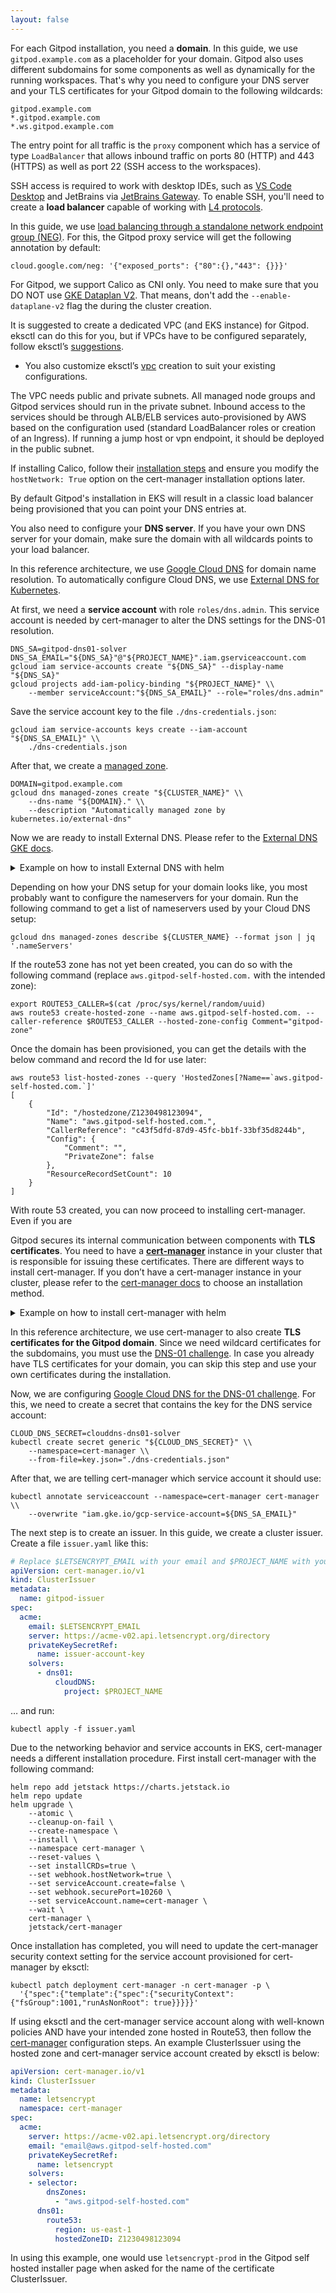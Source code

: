 ```yaml
---
layout: false
---
```


<script lang="ts">
  import CloudPlatformToggle from "$lib/components/docs/cloud-platform-toggle.svelte";
</script>

For each Gitpod installation, you need a **domain**. In this guide, we use `gitpod.example.com` as a placeholder for your domain. Gitpod also uses different subdomains for some components as well as dynamically for the running workspaces. That's why you need to configure your DNS server and your TLS certificates for your Gitpod domain to the following wildcards:

```
gitpod.example.com
*.gitpod.example.com
*.ws.gitpod.example.com
```

The entry point for all traffic is the `proxy` component which has a service of type `LoadBalancer` that allows inbound traffic on ports 80 (HTTP) and 443 (HTTPS) as well as port 22 (SSH access to the workspaces).

SSH access is required to work with desktop IDEs, such as [VS Code Desktop](/docs/ides-and-editors/vscode) and JetBrains via [JetBrains Gateway](/docs/ides-and-editors/jetbrains-gateway). To enable SSH, you'll need to create a **load balancer** capable of working with [L4 protocols](https://en.wikipedia.org/wiki/OSI_model#Layer_4:_Transport_layer).

<CloudPlatformToggle id="cloud-platform-toggle-networking">
<div slot="gcp">

In this guide, we use [load balancing through a standalone network endpoint group (NEG)](https://cloud.google.com/kubernetes-engine/docs/how-to/standalone-neg). For this, the Gitpod proxy service will get the following annotation by default:

```
cloud.google.com/neg: '{"exposed_ports": {"80":{},"443": {}}}'
```

For Gitpod, we support Calico as CNI only. You need to make sure that you DO NOT use [GKE Dataplan V2](https://cloud.google.com/kubernetes-engine/docs/concepts/dataplane-v2). That means, don't add the `--enable-dataplane-v2` flag the during the cluster creation.

</div>
<div slot="aws">

It is suggested to create a dedicated VPC (and EKS instance) for Gitpod. eksctl can do this for you, but if VPCs have to be configured separately, follow eksctl’s [suggestions](https://eksctl.io/usage/vpc-configuration/).

- You also customize eksctl’s [vpc](https://eksctl.io/usage/vpc-subnet-settings/#custom-subnet-topology) creation to suit your existing configurations.

The VPC needs public and private subnets. All managed node groups and Gitpod services should run in the private subnet. Inbound access to the services should be through ALB/ELB services auto-provisioned by AWS based on the configuration used (standard LoadBalancer roles or creation of an Ingress). If running a jump host or vpn endpoint, it should be deployed in the public subnet.

If installing Calico, follow their [installation steps](https://projectcalico.docs.tigera.io/getting-started/kubernetes/managed-public-cloud/eks) and ensure you modify the `hostNetwork: True` option on the cert-manager installation options later.

By default Gitpod's installation in EKS will result in a classic load balancer being provisioned that you can point your DNS entries at.

</div>
</CloudPlatformToggle>

You also need to configure your **DNS server**. If you have your own DNS server for your domain, make sure the domain with all wildcards points to your load balancer.

<CloudPlatformToggle id="cloud-platform-toggle-dns">
<div slot="gcp">

In this reference architecture, we use [Google Cloud DNS](https://cloud.google.com/dns) for domain name resolution. To automatically configure Cloud DNS, we use [External DNS for Kubernetes](https://github.com/kubernetes-sigs/external-dns).

At first, we need a **service account** with role `roles/dns.admin`. This service account is needed by cert-manager to alter the DNS settings for the DNS-01 resolution.

```
DNS_SA=gitpod-dns01-solver
DNS_SA_EMAIL="${DNS_SA}"@"${PROJECT_NAME}".iam.gserviceaccount.com
gcloud iam service-accounts create "${DNS_SA}" --display-name "${DNS_SA}"
gcloud projects add-iam-policy-binding "${PROJECT_NAME}" \\
    --member serviceAccount:"${DNS_SA_EMAIL}" --role="roles/dns.admin"
```

Save the service account key to the file `./dns-credentials.json`:

```
gcloud iam service-accounts keys create --iam-account "${DNS_SA_EMAIL}" \\
    ./dns-credentials.json
```

After that, we create a [managed zone](https://cloud.google.com/dns/docs/zones).

```
DOMAIN=gitpod.example.com
gcloud dns managed-zones create "${CLUSTER_NAME}" \\
    --dns-name "${DOMAIN}." \\
    --description "Automatically managed zone by kubernetes.io/external-dns"
```

Now we are ready to install External DNS. Please refer to the [External DNS GKE docs](https://github.com/kubernetes-sigs/external-dns/blob/master/docs/tutorials/gke.md).

<details>
  <summary  class="text-p-medium">Example on how to install External DNS with helm</summary>

```
helm repo add bitnami https://charts.bitnami.com/bitnami
helm repo update
helm upgrade \\
    --atomic \\
    --cleanup-on-fail \\
    --create-namespace \\
    --install \\
    --namespace external-dns \\
    --reset-values \\
    --set provider=google \\
    --set google.project="${PROJECT_NAME}" \\
    --set logFormat=json \\
    --set google.serviceAccountSecretKey=dns-credentials.json \\
    --wait \\
    external-dns \\
    bitnami/external-dns
```

</details>

Depending on how your DNS setup for your domain looks like, you most probably want to configure the nameservers for your domain. Run the following command to get a list of nameservers used by your Cloud DNS setup:

```
gcloud dns managed-zones describe ${CLUSTER_NAME} --format json | jq '.nameServers'
```

</div>
<div slot="aws">

If the route53 zone has not yet been created, you can do so with the following command (replace `aws.gitpod-self-hosted.com.` with the intended zone):

```
export ROUTE53_CALLER=$(cat /proc/sys/kernel/random/uuid)
aws route53 create-hosted-zone --name aws.gitpod-self-hosted.com. --caller-reference $ROUTE53_CALLER --hosted-zone-config Comment="gitpod-zone"
```

Once the domain has been provisioned, you can get the details with the below command and record the Id for use later:
```
aws route53 list-hosted-zones --query 'HostedZones[?Name==`aws.gitpod-self-hosted.com.`]'
[
    {
        "Id": "/hostedzone/Z1230498123094",
        "Name": "aws.gitpod-self-hosted.com.",
        "CallerReference": "c43f5dfd-87d9-45fc-bb1f-33bf35d8244b",
        "Config": {
            "Comment": "",
            "PrivateZone": false
        },
        "ResourceRecordSetCount": 10
    }
]
```

With route 53 created, you can now proceed to installing cert-manager. Even if you are 



</div>
</CloudPlatformToggle>

Gitpod secures its internal communication between components with **TLS certificates**. You need to have a **[cert-manager](https://cert-manager.io/)** instance in your cluster that is responsible for issuing these certificates. There are different ways to install cert-manager. If you don’t have a cert-manager instance in your cluster, please refer to the [cert-manager docs](https://cert-manager.io/docs/) to choose an installation method.

<details>
  <summary  class="text-p-medium">Example on how to install cert-manager with helm</summary>

```
# See the AWS section below for deploying cert-manager in EKS
helm repo add jetstack https://charts.jetstack.io
helm repo update
helm upgrade \\
    --atomic \\
    --cleanup-on-fail \\
    --create-namespace \\
    --install \\
    --namespace cert-manager \\
    --reset-values \\
    --set installCRDs=true \\
    --set 'extraArgs={--dns01-recursive-nameservers-only=true,--dns01-recursive-nameservers=8.8.8.8:53\,1.1.1.1:53}' \\
    --wait \\
    cert-manager \\
    jetstack/cert-manager
```

</details>

In this reference architecture, we use cert-manager to also create **TLS certificates for the Gitpod domain**. Since we need wildcard certificates for the subdomains, you must use the [DNS-01 challenge](https://letsencrypt.org/docs/challenge-types/#dns-01-challenge). In case you already have TLS certificates for your domain, you can skip this step and use your own certificates during the installation.

<CloudPlatformToggle id="cloud-platform-toggle-cert-manager-tls">
<div slot="gcp">

Now, we are configuring [Google Cloud DNS for the DNS-01 challenge](https://cert-manager.io/docs/configuration/acme/dns01/google/). For this, we need to create a secret that contains the key for the DNS service account:

```
CLOUD_DNS_SECRET=clouddns-dns01-solver
kubectl create secret generic "${CLOUD_DNS_SECRET}" \\
    --namespace=cert-manager \\
    --from-file=key.json="./dns-credentials.json"
```

After that, we are telling cert-manager which service account it should use:

```
kubectl annotate serviceaccount --namespace=cert-manager cert-manager \\
    --overwrite "iam.gke.io/gcp-service-account=${DNS_SA_EMAIL}"
```

The next step is to create an issuer. In this guide, we create a cluster issuer. Create a file `issuer.yaml` like this:

```yaml
# Replace $LETSENCRYPT_EMAIL with your email and $PROJECT_NAME with your GCP project name
apiVersion: cert-manager.io/v1
kind: ClusterIssuer
metadata:
  name: gitpod-issuer
spec:
  acme:
    email: $LETSENCRYPT_EMAIL
    server: https://acme-v02.api.letsencrypt.org/directory
    privateKeySecretRef:
      name: issuer-account-key
    solvers:
      - dns01:
          cloudDNS:
            project: $PROJECT_NAME
```

… and run:

```
kubectl apply -f issuer.yaml
```

</div>
<div slot="aws">

Due to the networking behavior and service accounts in EKS, cert-manager needs a different installation procedure. First install cert-manager with the following command:
```
helm repo add jetstack https://charts.jetstack.io
helm repo update
helm upgrade \
    --atomic \
    --cleanup-on-fail \
    --create-namespace \
    --install \
    --namespace cert-manager \
    --reset-values \
    --set installCRDs=true \
    --set webhook.hostNetwork=true \
    --set serviceAccount.create=false \
    --set webhook.securePort=10260 \
    --set serviceAccount.name=cert-manager \
    --wait \
    cert-manager \
    jetstack/cert-manager
```

Once installation has completed, you will need to update the cert-manager security context setting for the service account provisioned for cert-manager by eksctl:
```
kubectl patch deployment cert-manager -n cert-manager -p \
  '{"spec":{"template":{"spec":{"securityContext":{"fsGroup":1001,"runAsNonRoot": true}}}}}'

```

If using eksctl and the cert-manager service account along with well-known policies AND have your intended zone hosted in Route53, then follow the [cert-manager](https://cert-manager.io/docs/configuration/acme/dns01/route53/) configuration steps. An example ClusterIssuer using the hosted zone and cert-manager service account created by eksctl is below:

```yaml
apiVersion: cert-manager.io/v1
kind: ClusterIssuer
metadata:
  name: letsencrypt
  namespace: cert-manager
spec:
  acme:
    server: https://acme-v02.api.letsencrypt.org/directory
    email: "email@aws.gitpod-self-hosted.com"
    privateKeySecretRef:
      name: letsencrypt
    solvers:
    - selector:
        dnsZones:
          - "aws.gitpod-self-hosted.com"
      dns01:
        route53:
          region: us-east-1
          hostedZoneID: Z1230498123094
```

In using this example, one would use `letsencrypt-prod` in the Gitpod self hosted installer page when asked for the name of the certificate ClusterIssuer.



</div>
</CloudPlatformToggle>
